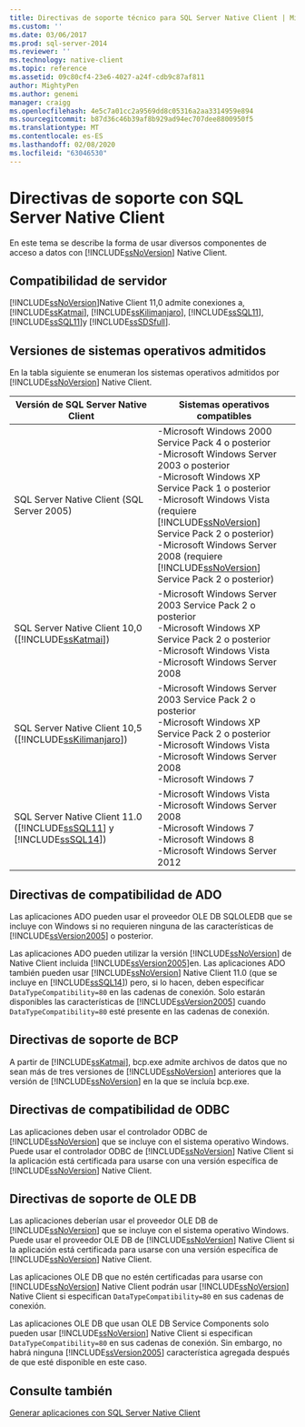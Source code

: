 ```yaml
---
title: Directivas de soporte técnico para SQL Server Native Client | Microsoft Docs
ms.custom: ''
ms.date: 03/06/2017
ms.prod: sql-server-2014
ms.reviewer: ''
ms.technology: native-client
ms.topic: reference
ms.assetid: 09c80cf4-23e6-4027-a24f-cdb9c87af811
author: MightyPen
ms.author: genemi
manager: craigg
ms.openlocfilehash: 4e5c7a01cc2a9569dd8c05316a2aa3314959e894
ms.sourcegitcommit: b87d36c46b39af8b929ad94ec707dee8800950f5
ms.translationtype: MT
ms.contentlocale: es-ES
ms.lasthandoff: 02/08/2020
ms.locfileid: "63046530"
---
```

# <a name="support-policies-for-sql-server-native-client"></a>Directivas de soporte con SQL Server Native Client
  En este tema se describe la forma de usar diversos componentes de acceso a datos con [!INCLUDE[ssNoVersion](../../../includes/ssnoversion-md.md)] Native Client.  
  
## <a name="server-support"></a>Compatibilidad de servidor  
 [!INCLUDE[ssNoVersion](../../../includes/ssnoversion-md.md)]Native Client 11,0 admite conexiones a, [!INCLUDE[ssKatmai](../../../includes/sskatmai-md.md)], [!INCLUDE[ssKilimanjaro](../../../includes/sskilimanjaro-md.md)], [!INCLUDE[ssSQL11](../../../includes/sssql11-md.md)], [!INCLUDE[ssSQL11](../../../includes/sssql11-md.md)]y [!INCLUDE[ssSDSfull](../../../includes/sssdsfull-md.md)].  
  
## <a name="supported-operating-system-versions"></a>Versiones de sistemas operativos admitidos  
 En la tabla siguiente se enumeran los sistemas operativos admitidos por [!INCLUDE[ssNoVersion](../../../includes/ssnoversion-md.md)] Native Client.  
  
|Versión de SQL Server Native Client|Sistemas operativos compatibles|  
|--------------------------------------|---------------------------------|  
|SQL Server Native Client (SQL Server 2005)|-Microsoft Windows 2000 Service Pack 4 o posterior<br />-Microsoft Windows Server 2003 o posterior<br />-Microsoft Windows XP Service Pack 1 o posterior<br />-Microsoft Windows Vista (requiere [!INCLUDE[ssNoVersion](../../../includes/ssnoversion-md.md)] Service Pack 2 o posterior)<br />-Microsoft Windows Server 2008 (requiere [!INCLUDE[ssNoVersion](../../../includes/ssnoversion-md.md)] Service Pack 2 o posterior)|  
|SQL Server Native Client 10,0 ([!INCLUDE[ssKatmai](../../../includes/sskatmai-md.md)])|-Microsoft Windows Server 2003 Service Pack 2 o posterior<br />-Microsoft Windows XP Service Pack 2 o posterior<br />-Microsoft Windows Vista<br />-Microsoft Windows Server 2008|  
|SQL Server Native Client 10,5 ([!INCLUDE[ssKilimanjaro](../../../includes/sskilimanjaro-md.md)])|-Microsoft Windows Server 2003 Service Pack 2 o posterior<br />-Microsoft Windows XP Service Pack 2 o posterior<br />-Microsoft Windows Vista<br />-Microsoft Windows Server 2008<br />-Microsoft Windows 7|  
|SQL Server Native Client 11.0 ([!INCLUDE[ssSQL11](../../../includes/sssql11-md.md)] y [!INCLUDE[ssSQL14](../../../includes/sssql14-md.md)])|-Microsoft Windows Vista<br />-Microsoft Windows Server 2008<br />-Microsoft Windows 7<br />-Microsoft Windows 8<br />-Microsoft Windows Server 2012|  
  
## <a name="ado-support-policies"></a>Directivas de compatibilidad de ADO  
 Las aplicaciones ADO pueden usar el proveedor OLE DB SQLOLEDB que se incluye con Windows si no requieren ninguna de las características de [!INCLUDE[ssVersion2005](../../../includes/ssversion2005-md.md)] o posterior.  
  
 Las aplicaciones ADO pueden utilizar la versión [!INCLUDE[ssNoVersion](../../../includes/ssnoversion-md.md)] de Native Client incluida [!INCLUDE[ssVersion2005](../../../includes/ssversion2005-md.md)]en. Las aplicaciones ADO también pueden usar [!INCLUDE[ssNoVersion](../../../includes/ssnoversion-md.md)] Native Client 11.0 (que se incluye en [!INCLUDE[ssSQL14](../../../includes/sssql14-md.md)]) pero, si lo hacen, deben especificar `DataTypeCompatibility=80` en las cadenas de conexión. Solo estarán disponibles las características de [!INCLUDE[ssVersion2005](../../../includes/ssversion2005-md.md)] cuando `DataTypeCompatibility=80` esté presente en las cadenas de conexión.  
  
## <a name="bcp-support-policies"></a>Directivas de soporte de BCP  
 A partir de [!INCLUDE[ssKatmai](../../../includes/sskatmai-md.md)], bcp.exe admite archivos de datos que no sean más de tres versiones de [!INCLUDE[ssNoVersion](../../../includes/ssnoversion-md.md)] anteriores que la versión de [!INCLUDE[ssNoVersion](../../../includes/ssnoversion-md.md)] en la que se incluía bcp.exe.  
  
## <a name="odbc-support-policies"></a>Directivas de compatibilidad de ODBC  
 Las aplicaciones deben usar el controlador ODBC de [!INCLUDE[ssNoVersion](../../../includes/ssnoversion-md.md)] que se incluye con el sistema operativo Windows. Puede usar el controlador ODBC de [!INCLUDE[ssNoVersion](../../../includes/ssnoversion-md.md)] Native Client si la aplicación está certificada para usarse con una versión específica de [!INCLUDE[ssNoVersion](../../../includes/ssnoversion-md.md)] Native Client.  
  
## <a name="ole-db-support-policies"></a>Directivas de soporte de OLE DB  
 Las aplicaciones deberían usar el proveedor OLE DB de [!INCLUDE[ssNoVersion](../../../includes/ssnoversion-md.md)] que se incluye con el sistema operativo Windows. Puede usar el proveedor OLE DB de [!INCLUDE[ssNoVersion](../../../includes/ssnoversion-md.md)] Native Client si la aplicación está certificada para usarse con una versión específica de [!INCLUDE[ssNoVersion](../../../includes/ssnoversion-md.md)] Native Client.  
  
 Las aplicaciones OLE DB que no estén certificadas para usarse con [!INCLUDE[ssNoVersion](../../../includes/ssnoversion-md.md)] Native Client podrán usar [!INCLUDE[ssNoVersion](../../../includes/ssnoversion-md.md)] Native Client si especifican `DataTypeCompatibility=80` en sus cadenas de conexión.  
  
 Las aplicaciones OLE DB que usan OLE DB Service Components solo pueden usar [!INCLUDE[ssNoVersion](../../../includes/ssnoversion-md.md)] Native Client si especifican `DataTypeCompatibility=80` en sus cadenas de conexión. Sin embargo, no habrá ninguna [!INCLUDE[ssVersion2005](../../../includes/ssversion2005-md.md)] característica agregada después de que esté disponible en este caso.  
  
## <a name="see-also"></a>Consulte también  
 [Generar aplicaciones con SQL Server Native Client](building-applications-with-sql-server-native-client.md)  
  
  
